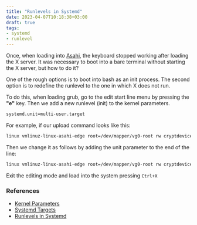 ```yaml
---
title: "Runlevels in Systemd"
date: 2023-04-07T10:18:38+03:00
draft: true
tags:
- systemd
- runlevel
---
```


Once, when loading into [Asahi](/posts/2023-04-03t0000z--moving-from-macos-to-asahi-linux/), the keyboard stopped working after loading the X server.
It was necessary to boot into a bare terminal without starting the X server, but how to do it?

One of the rough options is to boot into bash as an init process.
The second option is to redefine the runlevel to the one in which X does not run.

To do this, when loading grub, go to the edit start line menu by pressing the **"e"** key.
Then we add a new runlevel (init) to the kernel parameters.

```sh
systemd.unit=multi-user.target
```

For example, if our upload command looks like this:

```sh
linux vmlinuz-linux-asahi-edge root=/dev/mapper/vg0-root rw cryptdevice=/dev/sda1:cryptroot resume=/dev/sda2 loglevel=3 quiet
```

Then we change it as follows by adding the unit parameter to the end of the line:

```sh
linux vmlinuz-linux-asahi-edge root=/dev/mapper/vg0-root rw cryptdevice=/dev/sda1:cryptroot resume=/dev/sda2 loglevel=3 quiet systemd.unit=multi-user.target
```

Exit the editing mode and load into the system pressing `Ctrl+X`

### References
- [Kernel Parameters](https://wiki.archlinux.org/title/kernel_parameters)
- [Systemd Targets](https://wiki.archlinux.org/title/Systemd#Targets)
- [Runlevels in Systemd](https://www.freedesktop.org/software/systemd/man/runlevel.html)
